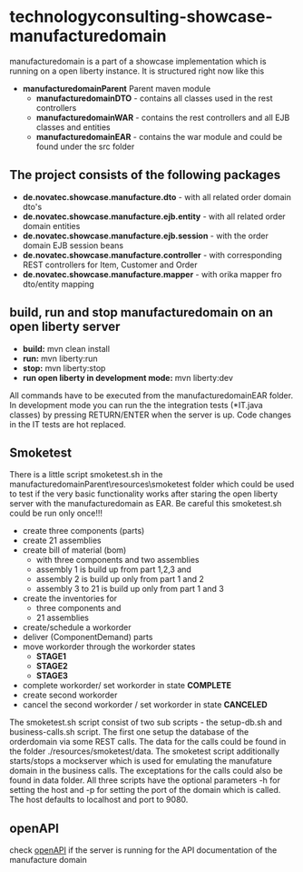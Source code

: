 # technologyconsulting-showcase-manufacturedomain
manufacturedomain is a part of a showcase implementation which is running on a open liberty instance. It is structured right now like this

- **manufacturedomainParent** Parent maven module
    - **manufacturedomainDTO** - contains all classes used in the rest controllers
    - **manufacturedomainWAR** - contains the rest controllers and all EJB classes and entities
    - **manufacturedomainEAR** - contains the war module
and could be found under the src folder

## The project consists of the following packages

- **de.novatec.showcase.manufacture.dto** - with all related order domain dto's
- **de.novatec.showcase.manufacture.ejb.entity** - with all related order domain entities
- **de.novatec.showcase.manufacture.ejb.session** - with the order domain EJB session beans
- **de.novatec.showcase.manufacture.controller** - with corresponding REST controllers for Item, Customer and Order
- **de.novatec.showcase.manufacture.mapper** - with orika mapper fro dto/entity mapping


## build, run and stop manufacturedomain on an open liberty server
- **build:** mvn clean install
- **run:** mvn liberty:run
- **stop:** mvn liberty:stop
- **run open liberty in development mode:** mvn liberty:dev

All commands have to be executed from the manufacturedomainEAR folder. In development mode you can run the the integration tests (*IT.java classes) by pressing RETURN/ENTER when the server is up. Code changes in the IT tests are hot replaced.

## Smoketest
There is a little script smoketest.sh in the manufacturedomainParent\resources\smoketest folder which could be used to test if the very basic functionality works after staring the open liberty server with the manufacturedomain as EAR. Be careful this smoketest.sh could be run only once!!!

- create three components (parts)
- create 21 assemblies
- create bill of material (bom) 
    - with three components and two assemblies
    - assembly 1 is build up from part 1,2,3 and 
    - assembly 2 is build up only from part 1 and 2
    - assembly 3 to 21 is build up only from part 1 and 3
- create the inventories for 
    - three components and 
    - 21 assemblies
- create/schedule a workorder
- deliver (ComponentDemand) parts
- move workorder through the workorder states
    - **STAGE1**
    - **STAGE2**
    - **STAGE3**
- complete workorder/ set workorder in state **COMPLETE**
- create second workorder
- cancel the second workorder / set workorder in state **CANCELED**

The smoketest.sh script consist of two sub scripts - the setup-db.sh and business-calls.sh script. The first one setup the database of the orderdomain via some REST calls. The data for the calls could be found in the folder ./resources/smoketest/data. The smoketest script additionally starts/stops a mockserver which is used for emulating the manufature domain in the business calls. The exceptations for the calls could also be found in data folder. All three scripts have the optional parameters -h for setting the host and -p for setting the port of the domain which is called. The host defaults to localhost and port to 9080.

## openAPI
check [openAPI](http://localhost:9080/api/explorer/) if the server is running for the API documentation of the manufacture domain

